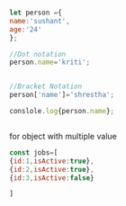 ```javascript

let person ={
name:'sushant',
age:'24'
};

//Dot notation
person.name='kriti';


//Bracket Notation
person['name']='shrestha';

conslole.log{person.name};



```
for object with multiple value

```javascript
const jobs=[
{id:1,isActive:true},
{id:2,isActive:true},
{id:3,isActive:false}

]
```